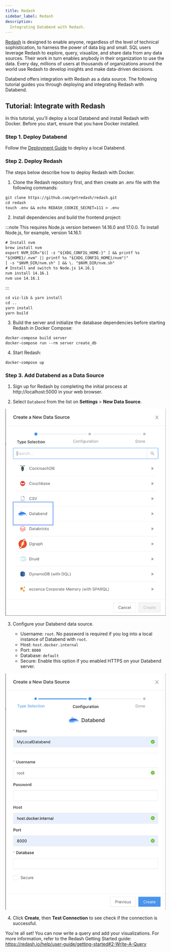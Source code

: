 ```yaml
---
title: Redash
sidebar_label: Redash
description:
  Integrating Databend with Redash.
---
```


[Redash](https://redash.io/) is designed to enable anyone, regardless of the level of technical sophistication, to harness the power of data big and small. SQL users leverage Redash to explore, query, visualize, and share data from any data sources. Their work in turn enables anybody in their organization to use the data. Every day, millions of users at thousands of organizations around the world use Redash to develop insights and make data-driven decisions.

Databend offers integration with Redash as a data source. The following tutorial guides you through deploying and integrating Redash with Databend. 

## Tutorial: Integrate with Redash

In this tutorial, you'll deploy a local Databend and install Redash with Docker. Before you start, ensure that you have Docker installed.

### Step 1. Deploy Databend

Follow the [Deployment Guide](https://databend.rs/doc/deploy) to deploy a local Databend.

### Step 2. Deploy Redash

The steps below describe how to deploy Redash with Docker.

1. Clone the Redash repository first, and then create an .env file with the following commands:

```shell
git clone https://github.com/getredash/redash.git
cd redash
touch .env && echo REDASH_COOKIE_SECRET=111 > .env
```
2. Install dependencies and build the frontend project:

:::note
This requires Node.js version between 14.16.0 and 17.0.0. To install Node.js, for example, version 14.16.1:

```shell
# Install nvm
brew install nvm
export NVM_DIR="$([ -z "${XDG_CONFIG_HOME-}" ] && printf %s "${HOME}/.nvm" || printf %s "${XDG_CONFIG_HOME}/nvm")"
[ -s "$NVM_DIR/nvm.sh" ] && \. "$NVM_DIR/nvm.sh"
# Install and switch to Node.js 14.16.1
nvm install 14.16.1
nvm use 14.16.1
```
:::

```shell
cd viz-lib & yarn install
cd ..
yarn install 
yarn build
```

3. Build the server and initialize the database dependencies before starting Redash in Docker Compose:

```shell
docker-compose build server
docker-compose run --rm server create_db
```

4. Start Redash:

```shell
docker-compose up
```

### Step 3. Add Databend as a Data Source

1. Sign up for Redash by completing the initial process at http://localhost:5000 in your web browser.

2. Select `Databend` from the list on **Settings** > **New Data Source**.

![Alt text](../../public/img/integration/redash-select.png)

3. Configure your Databend data source.

    - Username: `root`. No password is required if you log into a local instance of Databend with `root`.
    - Host: `host.docker.internal`
    - Port: `8000`
    - Database: `default`
    - Secure: Enable this option if you enabled HTTPS on your Databend server.

![Alt text](../../public/img/integration/redash-cfg-local.png)

4. Click **Create**, then **Test Connection** to see check if the connection is successful.

You're all set! You can now write a query and add your visualizations. For more information, refer to the Redash Getting Started guide: https://redash.io/help/user-guide/getting-started#2-Write-A-Query